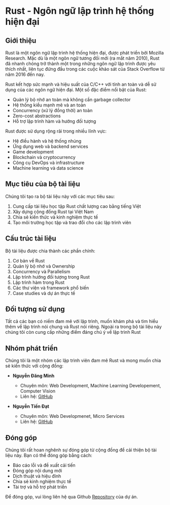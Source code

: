 # Rust - Ngôn ngữ lập trình hệ thống hiện đại

## Giới thiệu
Rust là một ngôn ngữ lập trình hệ thống hiện đại, được phát triển bởi Mozilla Research. Mặc dù là một ngôn ngữ tương đối mới (ra mắt năm 2010), Rust đã nhanh chóng trở thành một trong những ngôn ngữ lập trình được yêu thích nhất, liên tục đứng đầu trong các cuộc khảo sát của Stack Overflow từ năm 2016 đến nay.

Rust kết hợp sức mạnh và hiệu suất của C/C++ với tính an toàn và dễ sử dụng của các ngôn ngữ hiện đại. Một số đặc điểm nổi bật của Rust:
- Quản lý bộ nhớ an toàn mà không cần garbage collector
- Hệ thống kiểu mạnh mẽ và an toàn
- Concurrency (xử lý đồng thời) an toàn
- Zero-cost abstractions
- Hỗ trợ lập trình hàm và hướng đối tượng

Rust được sử dụng rộng rãi trong nhiều lĩnh vực:
- Hệ điều hành và hệ thống nhúng
- Ứng dụng web và backend services
- Game development
- Blockchain và cryptocurrency
- Công cụ DevOps và infrastructure
- Machine learning và data science

## Mục tiêu của bộ tài liệu
Chúng tôi tạo ra bộ tài liệu này với các mục tiêu sau:
1. Cung cấp tài liệu học tập Rust chất lượng cao bằng tiếng Việt
2. Xây dựng cộng đồng Rust tại Việt Nam
3. Chia sẻ kiến thức và kinh nghiệm thực tế
4. Tạo môi trường học tập và trao đổi cho các lập trình viên

## Cấu trúc tài liệu
Bộ tài liệu được chia thành các phần chính:
1. Cơ bản về Rust
2. Quản lý bộ nhớ và Ownership
3. Concurrency và Parallelism
4. Lập trình hướng đối tượng trong Rust
5. Lập trình hàm trong Rust
6. Các thư viện và framework phổ biến
7. Case studies và dự án thực tế

## Đối tượng sử dụng

Tất cả các bạn có niềm đam mê với lập trình, muốn khám phá và tìm hiểu thêm về lập trình nói chung và Rust nói riêng.
Ngoài ra trong bộ tài liệu này chúng tôi còn cung cấp những điểm đáng chú ý về lập trình Rust

## Nhóm phát triển
Chúng tôi là một nhóm các lập trình viên đam mê Rust và mong muốn chia sẻ kiến thức với cộng đồng:

- **Nguyễn Đăng Minh**
  - Chuyên môn: Web Development, Machine Learning Developement, Computer Vision
  - Liên hệ: [GitHub](https://github.com/dangminh214)

- **Nguyễn Tiến Đạt**
  - Chuyên môn: Web Developmenet, Micro Services
  - Liên hệ: [GitHub](https://github.com/ntdat104)

## Đóng góp
Chúng tôi rất hoan nghênh sự đóng góp từ cộng đồng để cải thiện bộ tài liệu này. Bạn có thể đóng góp bằng cách:
- Báo cáo lỗi và đề xuất cải tiến
- Đóng góp nội dung mới
- Dịch thuật và hiệu đính
- Chia sẻ kinh nghiệm thực tế
- Tài trợ và hỗ trợ phát triển

Để đóng góp, vui lòng liên hệ qua Github [Repository](https://github.com/dangminh214/Rust-Guide-Ebook) của dự án.
